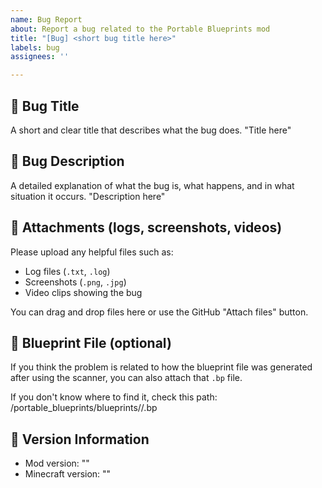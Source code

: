```yaml
---
name: Bug Report
about: Report a bug related to the Portable Blueprints mod
title: "[Bug] <short bug title here>"
labels: bug
assignees: ''

---
```


## 🐛 Bug Title
A short and clear title that describes what the bug does.
"Title here"

## 📄 Bug Description
A detailed explanation of what the bug is, what happens, and in what situation it occurs.
"Description here"

## 📎 Attachments (logs, screenshots, videos)
Please upload any helpful files such as:
- Log files (`.txt`, `.log`)
- Screenshots (`.png`, `.jpg`)
- Video clips showing the bug

You can drag and drop files here or use the GitHub "Attach files" button.

## 🧱 Blueprint File (optional)
If you think the problem is related to how the blueprint file was generated after using the scanner, you can also attach that `.bp` file.

If you don't know where to find it, check this path:
<your Minecraft World folder>/portable_blueprints/blueprints/<your UUID>/<blueprint name>.bp

## 🔢 Version Information
- Mod version: ""
- Minecraft version: ""
